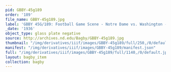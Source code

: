 ```yaml
---
pid: GBBY-45g189
order: '189'
file_name: GBBY-45g189.jpg
label: 'GBBY 45G/189: Football Game Scene - Notre Dame vs. Washington - 1936'
_date: '1936'
object_type: glass plate negative
source: http://archives.nd.edu/Bagby/GBBY-45g189.jpg
thumbnail: "/img/derivatives/iiif/images/GBBY-45g189/full/250,/0/default.jpg"
manifest: "/img/derivatives/iiif/images/GBBY-45g189/manifest.json"
full: "/img/derivatives/iiif/images/GBBY-45g189/full/1140,/0/default.jpg"
layout: bagby_item
collection: bagby
---
```

